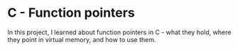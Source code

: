 # C - Function pointers

In this project, I learned about function pointers in C - what they hold,
where they point in virtual memory, and how to use them.